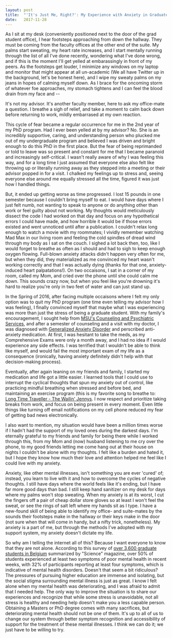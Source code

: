 ```yaml
---
layout: post
title:  "'It's Just Me, Right?': My Experience with Anxiety in Graduate School"
date:   2017-11-28
---
```


<p class="intro"><span class="dropcap">A</span>s I sit at my desk (conveniently positioned next to the door of the grad student office), I hear footsteps approaching from down the hallway. They must be coming from the faculty offices at the other end of the suite. My palms start sweating, my heart rate increases, and I start mentally running through the list of all I've done recently, wondering what I've done wrong, and if this is the moment I'll get yelled at embarassingly in front of my peers. As the footsteps get louder, I minimize any windows on my laptop and monitor that might appear at all un-academic (We all have Twitter up in the background, let's be honest here), and I wipe my sweaty palms on my jeans in hopes of calming myself down. As I brace for the oncoming storm of whatever foe approaches, my stomach tightens and I can feel the blood drain from my face and -- </p>

It's not my advisor. It's another faculty member, here to ask my office-mate a question. I breathe a sigh of relief, and take a moment to calm back down before returning to work, mildly embarrased at my own reaction. 

This cycle of fear became a regular occurrence for me in the 2nd year of my PhD program. Had I ever been yelled at by my advisor? No. She is an incredibly supportive, caring, and understanding person who plucked me out of my undergraduate program and believed I was driven and bright enough to do this PhD in the first place. But the fear of being reprimanded or told to leave was so present and constant for me that I became paranoid and increasingly self-critical. I wasn't really aware of why I was feeling this way, and for a long time I just assumed that everyone else also felt like throwing up or literally running away as they stepped into a meeting or their advisor popped in for a visit. I chalked my feelings up to stress and, seeing everyone else around me equally stressed all the time, figured it was just how I handled things.

But, it ended up getting worse as time progressed. I lost 15 pounds in one semester because I couldn't bring myself to eat. I would have days where I just felt numb, not wanting to speak to anyone or do anything other than work or feel guilty about not working. My thoughts would meticulously dissect the code I had worked on that day and focus on any hypothetical errors I could have made, and how horrible it would be if those errors existed and went unnoticed until after a publication. I couldn't relax long enough to watch a movie with my roommates; I vividly remember watching Mad Max in our living room and feeling the cold spindles of dread wind through my body as I sat on the couch. I sighed a lot back then, too, like I would forget to breathe as often as I should and had to sigh to keep enough oxygen flowing. Full-blown anxiety attacks didn't happen very often for me, but when they did, they materialized as me convinced my heart wasn't working correctly and that I was actually dying (thanks for that one, anxiety-induced heart palpatations!). On two occaisons, I sat in a corner of my room, called my Mom, and cried over the phone until she could calm me down. This sounds crazy now, but when you feel like you're drowning it's hard to realize you're only in two feet of water and can just stand up.

In the Spring of 2016, after facing multiple occaisons where I felt my only option was to quit my PhD program (one time even telling my advisor how I was feeling), I finally convinced myself that maybe what I was experiencing was more than just the stress of being a graduate student. With my family's encouragement, I sought help from [MSU's Counseling and Psychiatric Services](https://caps.msu.edu/about-us/), and after a semester of counseling and a visit with my doctor, I was diagnosed with [Generalized Anxiety Disorder](https://www.mayoclinic.org/diseases-conditions/generalized-anxiety-disorder/symptoms-causes/syc-20360803?utm_source=Google&utm_medium=abstract&utm_content=Generalized-anxiety-disorder&utm_campaign=Knowledge-panel) and perscribed anti-anxiety medication. At first, I was hesitant to take the meds, as my Comprehensive Exams were only a month away, and I had no idea if I would experience any side effects. I was terrified that I wouldn't be able to think like myself, and would fail the most important exam of my life as a consequence (ironically, having anxiety definitely didn't help with that decision-making process). 

Eventually, after again leaning on my friends and family, I started my medication and life got a little easier. I learned tools that I could use to interrupt the cyclical thoughts that spun my anxiety out of control, like practicing mindful breathing when stressed and before bed, and maintaining an exercise program (this is my favorite song to breathe to: [Long Time Traveller - The Wailin' Jennys](https://www.youtube.com/watch?v=we4dvlAd-2Q). I now respect and prioritize taking breaks from work, and focus on being present in every moment. Even little things like turning off email notifications on my cell phone reduced my fear of getting bad news electronically. 

I also want to mention, my situation would have been a million times worse if I hadn't had the support of my loved ones during the darkest days. I'm eternally grateful to my friends and family for being there while I worked through this, from my Mom and (now) husband listening to me cry over the phone, to my good friends letting me come hang out at their house on nights I couldn't be alone with my thoughts. I felt like a burden and hated it, but I hope they know how much their love and attention helped me feel like I could live with my anxiety. 

Anxiety, like other mental illnesses, isn't something you are ever 'cured' of; instead, you learn to live with it and how to overcome the cycles of negative thoughts. I still have days where the world feels like it's ending, but I have far more good days than bad. I still keep hand sanitizer on my desk for days where my palms won't stop sweating. When my anxiety is at its worst, I cut the fingers off a pair of cheap dollar store gloves so at least I won't feel the sweat, or see the rings of salt left where my hands sit as I type. I have a new-found skill of being able to identify my office- and suite-mates by the sounds their footsteps make in the hallway or their keys make in the door (not sure when that will come in handy, but a nifty trick, nonetheless). My anxiety is a part of me, but through the methods I've adopted with my support system, my anxiety doesn't dictate my life.

So why am I telling the internet all of this? Because I want everyone to know that they are not alone. According to this survey of [over 3,600 graduate students in Belgium](http://www.sciencemag.org/careers/2017/04/phd-students-face-significant-mental-health-challenges) summarized by "Science" magazine, over 50% of students experienced at least two symptoms of poor mental health in recent weeks, with 32% of participants reporting at least four symptoms, which is indicative of mental health disorders. Doesn't that seem a bit ridiculous? The pressures of pursuing higher education are immense and isolating, but the social stigma surrounding mental illness is just as great. I know I felt alone when my mental health was deteriorating, and I was afraid to admit that I needed help. The only way to improve the situation is to share our experiences and recognize that while some stress is unavoidable, not all stress is healthy and needing help doesn't make you a less capable person. Obtaining a Masters or PhD degree comes with many sacrifices, but deteriorating mental health should not be one of them. It's up to all of us to change our system through better symptom recognition and accessibility of support for the treatment of these mental illnesses. I think we can do it; we just have to be willing to try.
